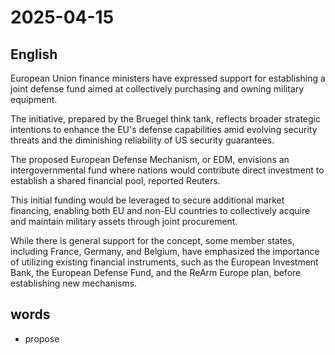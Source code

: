 # 2025-04-15

## English
European Union finance ministers have expressed support for establishing a joint defense fund aimed at collectively purchasing and owning military equipment.

The initiative, prepared by the Bruegel think tank, reflects broader strategic intentions to enhance the EU's defense capabilities amid evolving security threats and the diminishing reliability of US security guarantees.

The proposed European Defense Mechanism, or EDM, envisions an intergovernmental fund where nations would contribute direct investment to establish a shared financial pool, reported Reuters.

This initial funding would be leveraged to secure additional market financing, enabling both EU and non-EU countries to collectively acquire and maintain military assets through joint procurement.

While there is general support for the concept, some member states, including France, Germany, and Belgium, have emphasized the importance of utilizing existing financial instruments, such as the European Investment Bank, the European Defense Fund, and the ReArm Europe plan, before establishing new mechanisms.

## words
* propose
